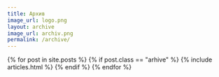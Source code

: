 ```yaml
---
title: Архив
image_url: logo.png
layout: archive  
image_url: archiv.png
permalink: /archive/
---
```


<div>
  {% for post in site.posts %}
    {% if post.class == "arhive" %}
      {% include articles.html %}
    {% endif %}
  {% endfor %}
</div>